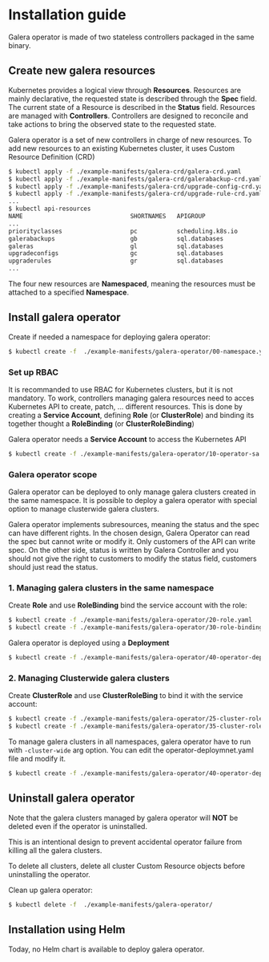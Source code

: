 # Installation guide

Galera operator is made of two stateless controllers packaged in the same binary.

## Create new galera resources

Kubernetes provides a logical view through **Resources**. Resources are mainly declarative, the requested state is described through the **Spec** field. The current state of a Resource is described in the **Status** field. Resources are managed with **Controllers**. Controllers are designed to reconcile and take actions to bring the observed state to the requested state.

Galera operator is a set of new controllers in charge of new resources. To add new resources to an existing Kubernetes cluster, it uses Custom Resource Definition (CRD)

```bash
$ kubectl apply -f ./example-manifests/galera-crd/galera-crd.yaml
$ kubectl apply -f ./example-manifests/galera-crd/galerabackup-crd.yaml
$ kubectl apply -f ./example-manifests/galera-crd/upgrade-config-crd.yaml
$ kubectl apply -f ./example-manifests/galera-crd/upgrade-rule-crd.yaml
...
$ kubectl api-resources
NAME                              SHORTNAMES   APIGROUP                       NAMESPACED   KIND
...
priorityclasses                   pc           scheduling.k8s.io              false        PriorityClass
galerabackups                     gb           sql.databases                  true         GaleraBackup
galeras                           gl           sql.databases                  true         Galera
upgradeconfigs                    gc           sql.databases                  true         UpgradeConfig
upgraderules                      gr           sql.databases                  true         UpgradeRule
...
```

The four new resources are **Namespaced**, meaning the resources must be attached to a specified **Namespace**.

## Install galera operator

Create if needed a namespace for deploying galera operator:

```bash
$ kubectl create -f  ./example-manifests/galera-operator/00-namespace.yaml
```

### Set up RBAC

It is recommanded to use RBAC for Kubernetes clusters, but it is not mandatory. To work, controllers managing galera resources need to acces Kubernetes API to create, patch, ... different resources. This is done by creating a **Service Account**, defining **Role** (or **ClusterRole**) and binding its together thought a **RoleBinding** (or **ClusterRoleBinding**)

Galera operator needs a **Service Account** to access the Kubernetes API

```bash
$ kubectl create -f ./example-manifests/galera-operator/10-operator-sa.yaml
```

### Galera operator scope

Galera operator can be deployed to only manage galera clusters created in the same namespace. It is possible to deploy a galera operator with special option to manage clusterwide galera clusters.

Galera operator implements subresources, meaning the status and the spec can have different rights. In the chosen design, Galera Operator can read the spec but cannot write or modify it. Only customers of the API can write spec. On the other side, status is written by Galera Controller and you should not give the right to customers to modify the status field, customers should just read the status.

### 1. Managing galera clusters in the same namespace

Create **Role** and use **RoleBinding** bind the service account with the role:

```bash
$ kubectl create -f ./example-manifests/galera-operator/20-role.yaml
$ kubectl create -f ./example-manifests/galera-operator/30-role-binding.yaml
````

Galera operator is deployed using a **Deployment**

```bash
$ kubectl create -f ./example-manifests/galera-operator/40-operator-deployment.yaml
```


### 2. Managing Clusterwide galera clusters

Create **ClusterRole** and use **ClusterRoleBing** to bind it with the service account:

```bash
$ kubectl create -f ./example-manifests/galera-operator/25-cluster-role.yaml
$ kubectl create -f ./example-manifests/galera-operator/35-cluster-role-binding.yaml
```

To manage galera clusters in all namespaces, galera operator have to run with `-cluster-wide` arg option. You can edit the operator-deploymnet.yaml file and modify it.

```bash
$ kubectl create -f ./example-manifests/galera-operator/40-operator-deployment.yaml
```

## Uninstall galera operator

Note that the galera clusters managed by galera operator will **NOT** be deleted even if the operator is uninstalled.

This is an intentional design to prevent accidental operator failure from killing all the galera clusters.

To delete all clusters, delete all cluster Custom Resource objects before uninstalling the operator.

Clean up galera operator:

```bash
$ kubectl delete -f  ./example-manifests/galera-operator/
```

## Installation using Helm

Today, no Helm chart is available to deploy galera operator.
